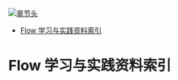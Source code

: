 [![章节头](https://parg.co/UGo)](https://parg.co/b4z) 
 - [Flow 学习与实践资料索引](#flow-%E5%AD%A6%E4%B9%A0%E4%B8%8E%E5%AE%9E%E8%B7%B5%E8%B5%84%E6%96%99%E7%B4%A2%E5%BC%95) 

# Flow 学习与实践资料索引